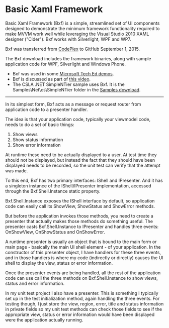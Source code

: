 Basic Xaml Framework
====================
Basic Xaml Framework (Bxf) is a simple, streamlined set of UI components designed to demonstrate the minimum framework functionality required to make MVVM work well while leveraging the Visual Studio 2010 XAML designer ("Cider"). Bxf works with Silverlight, WPF and WP7.

Bxf was transferred from [CodePlex](https://bxf.codeplex.com) to GitHub September 1, 2015.

The Bxf download includes the framework binaries, along with sample application code for WPF, Silverlight and Windows Phone.

* Bxf was used in some [Microsoft Tech Ed demos](http://www.lhotka.net/Article.aspx?id=389bb59d-2760-4309-aee2-f55a976ef100).
* Bxf is discussed as part of [this video](http://www.lhotka.net/files/MvvmIntro.wmv).
* The CSLA .NET SimpleNTier sample uses Bxf. It is the Samples\Net\cs\SimpleNTier folder in the [Samples download](http://www.lhotka.net/cslanet/download.aspx).

---

In its simplest form, Bxf acts as a message or request router from application code to a presenter handler.

The idea is that your application code, typically your viewmodel code, needs to do a set of basic things:

1. Show views 
1. Show status information 
1. Show error information

At runtime these need to be actually displayed to a user. At test time they should not be displayed, but instead the fact that they should have been displayed needs to be recorded, so the unit test can verify that the attempt was made.

To this end, Bxf has two primary interfaces: IShell and IPresenter. And it has a singleton instance of the IShell/IPresenter implementation, accessed through the Bxf.Shell.Instance static property.

Bxf.Shell.Instance exposes the IShell interface by default, so application code can easily call its ShowView, ShowStatus and ShowError methods.

But before the application invokes those methods, you need to create a presenter that actually makes those methods do something useful. The presenter casts Bxf.Shell.Instance to IPresenter and handles three events: OnShowView, OnShowStatus and OnShowError.

A runtime presenter is usually an object that is bound to the main form or main page - basically the main UI shell element - of your application. In the constructor of this presenter object, I have handlers for these three events, and in those handlers is where my code (indirectly or directly) causes the UI shell to display the view, status or error information.

Once the presenter events are being handled, all the rest of the application code can use call the three methods on Bxf.Shell.Instance to show views, status and error information.

In my unit test project I also have a presenter. This is something I typically set up in the test initialization method, again handling the three events. For testing though, I just store the view, region, error, title and status information in private fields so my unit test methods can check those fields to see if the appropriate view, status or error information would have been displayed were the application actually running.